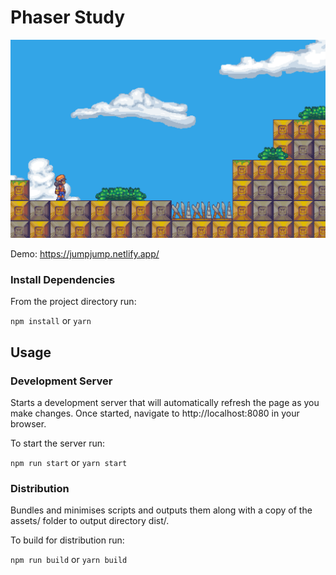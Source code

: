 # Phaser Study

![demo](jumpjump.png)

Demo: https://jumpjump.netlify.app/

### Install Dependencies

From the project directory run:

`npm install` or `yarn`

## Usage

### Development Server

Starts a development server that will automatically refresh the page as you make changes. Once started, navigate to http://localhost:8080 in your browser.

To start the server run:

`npm run start` or `yarn start`

### Distribution

Bundles and minimises scripts and outputs them along with a copy of the assets/ folder to output directory dist/.

To build for distribution run:

`npm run build` or `yarn build`
